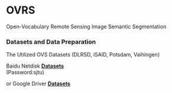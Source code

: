# OVRS
Open-Vocabulary Remote Sensing Image Semantic Segmentation


### Datasets and Data Preparation
The Utilized OVS Datasets (DLRSD, iSAID, Potsdam, Vaihingen)

Baidu Netdisk [**Datasets**](https://pan.baidu.com/s/13D8wUEA_qqrzMc5Z8PCAwg)        
(Password:sjtu)

or Google Driver  [**Datasets**](https://drive.google.com/file/d/1BsVaxPAKNQnH9-PZX1D1ZgRLKG5NCloa/view?usp=drive_link)
